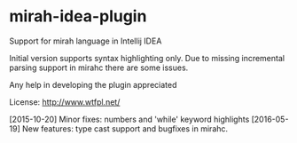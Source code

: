 # mirah-idea-plugin
Support for mirah language in Intellij IDEA

Initial version supports syntax highlighting only.
Due to missing incremental parsing support in mirahc there are some issues.

Any help in developing the plugin appreciated

License: http://www.wtfpl.net/

[2015-10-20] Minor fixes: numbers and 'while' keyword highlights
[2016-05-19] New features: type cast support and bugfixes in mirahc.
